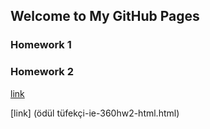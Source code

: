 ## Welcome to My GitHub Pages


### Homework 1
### Homework 2


[link]( )


[link] (ödül tüfekçi-ie-360hw2-html.html)


